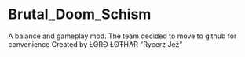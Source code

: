 # Brutal_Doom_Schism
A balance and gameplay mod. The team decided to move to github for convenience
Created by ȽʘɌƉ ȽʘŦḢɅɌ "Rycerz Jeż" 

